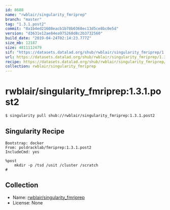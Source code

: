 ```yaml
---
id: 8608
name: "rwblair/singularity_fmriprep"
branch: "master"
tag: "1.3.1.post2"
commit: "8a1b4ed21608eacb1b78b0360ec13d5ce8bc0e5d"
version: "d3631e12ae84ea975260d8c2b3732560"
build_date: "2019-04-24T02:14:23.777Z"
size_mb: 12187
size: 4811112479
sif: "https://datasets.datalad.org/shub/rwblair/singularity_fmriprep/1.3.1.post2/2019-04-24-8a1b4ed2-d3631e12/d3631e12ae84ea975260d8c2b3732560.simg"
url: https://datasets.datalad.org/shub/rwblair/singularity_fmriprep/1.3.1.post2/2019-04-24-8a1b4ed2-d3631e12/
recipe: https://datasets.datalad.org/shub/rwblair/singularity_fmriprep/1.3.1.post2/2019-04-24-8a1b4ed2-d3631e12/Singularity
collection: rwblair/singularity_fmriprep
---
```


# rwblair/singularity_fmriprep:1.3.1.post2

```bash
$ singularity pull shub://rwblair/singularity_fmriprep:1.3.1.post2
```

## Singularity Recipe

```singularity
Bootstrap: docker
From: poldracklab/fmriprep:1.3.1.post2
IncludeCmd: yes

%post
    mkdir -p /tsd /usit /cluster /scratch
#
```

## Collection

 - Name: [rwblair/singularity_fmriprep](https://github.com/rwblair/singularity_fmriprep)
 - License: None

